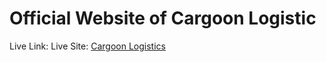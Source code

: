 # Official Website of Cargoon Logistic

Live Link: Live Site: [Cargoon Logistics](https://genuine-cuchufli-0424f5.netlify.app/)
